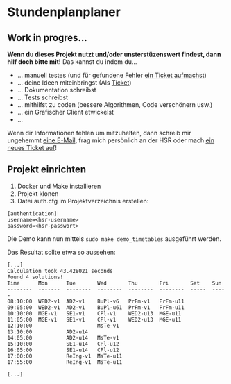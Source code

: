 # Stundenplanplaner

## Work in progres...

**Wenn du dieses Projekt nutzt und/oder unsterstüzenswert findest, dann hilf doch bitte mit!**
Das kannst du indem du...

- ... manuell testes (und für gefundene Fehler [ein Ticket aufmachst](https://github.com/raphiz/hsr_timetable/issues))
- ... deine Ideen miteinbringst (Als [Ticket](https://github.com/raphiz/hsr_timetable/issues))
- ... Dokumentation schreibst
- ... Tests schreibst
- ... mithilfst zu coden (bessere Algorithmen, Code verschönern usw.)
- ... ein Grafischer Client etwickelst
- ...

Wenn dir Informationen fehlen um mitzuhelfen, dann schreib mir ungehemmt [eine E-Mail](https://www.raphael.li/contact/), frag mich persönlich an der HSR oder mach [ein neues Ticket auf](https://github.com/raphiz/hsr_timetable/issues)!


## Projekt einrichten

1. Docker und Make installieren
2. Projekt klonen
3. Datei auth.cfg im Projektverzeichnis erstellen:

```
[authentication]
username=<hsr-username>
password=<hsr-passwort>
```

Die Demo kann nun mittels `sudo make demo_timetables` ausgeführt werden.

Das Resultat sollte etwa so aussehen:

```
[...]
Calculation took 43.428021 seconds
Found 4 solutions!
Time      Mon      Tue       Wed       Thu       Fri       Sat    Sun
--------  -------  --------  --------  --------  --------  -----  -----
08:10:00  WED2-v1  AD2-v1    BuPl-v6   PrFm-v1   PrFm-u11
09:05:00  WED2-v1  AD2-v1    BuPl-u61  PrFm-v1   PrFm-u11
10:10:00  MGE-v1   SE1-v1    CPl-v1    WED2-u13  MGE-u11
11:05:00  MGE-v1   SE1-v1    CPl-v1    WED2-u13  MGE-u11
12:10:00                     MsTe-v1
13:10:00           AD2-u14
14:05:00           AD2-u14   MsTe-v1
15:10:00           SE1-u14   CPl-u12
16:05:00           SE1-u14   CPl-u12
17:00:00           ReIng-v1  MsTe-u11
17:55:00           ReIng-v1  MsTe-u11

[...]
```
